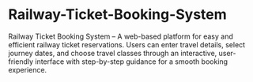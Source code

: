 # Railway-Ticket-Booking-System
Railway Ticket Booking System – A web-based platform for easy and efficient railway ticket reservations. Users can enter travel details, select journey dates, and choose travel classes through an interactive, user-friendly interface with step-by-step guidance for a smooth booking experience.
